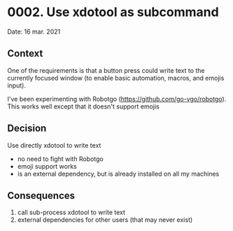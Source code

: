 # 0002. Use xdotool as subcommand

Date: 16 mar. 2021

## Context

One of the requirements is that a button press could write text to
the currently focused window (to enable basic automation, macros, and emojis input).

I've been experimenting with Robotgo (https://github.com/go-vgo/robotgo).
This works well except that it doesn't support emojis

## Decision

Use directly xdotool to write text

* no need to fight with Robotgo
* emoji support works
* is an external dependency, but is already installed on all my machines

## Consequences

1. call sub-process xdotool to write text
2. external dependencies for other users (that may never exist)